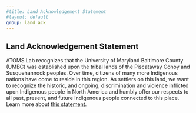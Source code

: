 ```yaml
---
#title: Land Acknowledgement Statement
#layout: default
group: land_ack
---
```


## Land Acknowledgement Statement

<div class="col">
        <p>ATOMS Lab recognizes that the University of Maryland Baltimore County (UMBC) was established upon the tribal lands of the Piscataway Conoy and Susquehannock peoples. Over time, citizens of many more Indigenous nations have come to reside in this region.
            As settlers on this land, we want to recognize the historic, and ongoing, discrimination and violence inflicted upon Indigenous people in North America and humbly offer our respects to all past, present, and future Indigenous people connected to this place.
            Learn more about <a target="_blank" href="https://oei.umbc.edu/land-acknowledgement-statement/">this statement</a>. </p>
</div>


